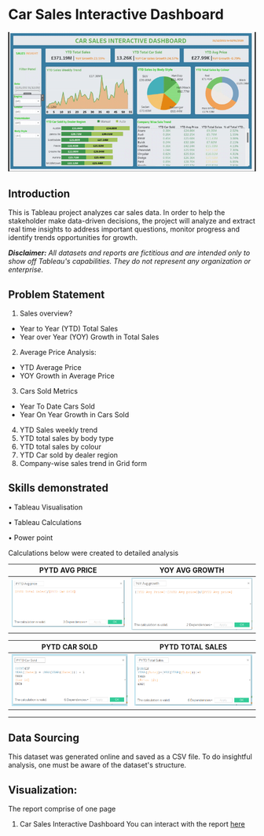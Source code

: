 # Car Sales Interactive Dashboard 

![](CARDASHBOARD.gif)

## Introduction
This is Tableau project analyzes car sales data. In order to help the stakeholder make data-driven decisions, the project will analyze and extract real time insights to address important questions, monitor progress and identify trends opportunities for growth.

_**Disclaimer:** All datasets and reports are fictitious and are intended only to show off Tableau's capabilities. They do not represent any organization or enterprise._

## Problem Statement
1.	Sales overview?
-	Year to Year (YTD) Total Sales
-	Year over Year (YOY) Growth in Total Sales
2.	Average Price Analysis: 
-	YTD Average Price
-	YOY Growth in Average Price
3.	Cars Sold Metrics
-	Year To Date Cars Sold
-	Year On Year Growth in Cars Sold
4.	YTD Sales weekly trend
5.	YTD total sales by body type
6.	YTD total sales by colour
7.	YTD Car sold by dealer region
8.	Company-wise sales trend in Grid form

## Skills demonstrated

•	Tableau Visualisation

•	Tableau Calculations

•	Power point

Calculations below were created to detailed analysis
  
  PYTD AVG PRICE      |  YOY AVG GROWTH
:--------------------:|:-----------------------:
![](Calculation1.png) |![](Calculation2.png)

  PYTD CAR SOLD      |  PYTD TOTAL SALES
:-------------------:|:---------------------:
![](Calculation3.png)|![](Calculation4.png)
---

## Data Sourcing 
This dataset was generated online and saved as a CSV file. To do insightful analysis, one must be aware of the dataset's structure.

## Visualization:
The report comprise of one page
1.	Car Sales Interactive Dashboard
You can interact with the report [here](https://public.tableau.com/views/CARSALESINTERACTIVEDASHBOARD/Dashboard1?:language=en-GB&:sid=&:display_count=n&:origin=viz_share_link)




